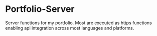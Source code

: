 # Portfolio-Server
Server functions for my portfolio. Most are executed as https functions enabling api integration across most languages and platforms.
